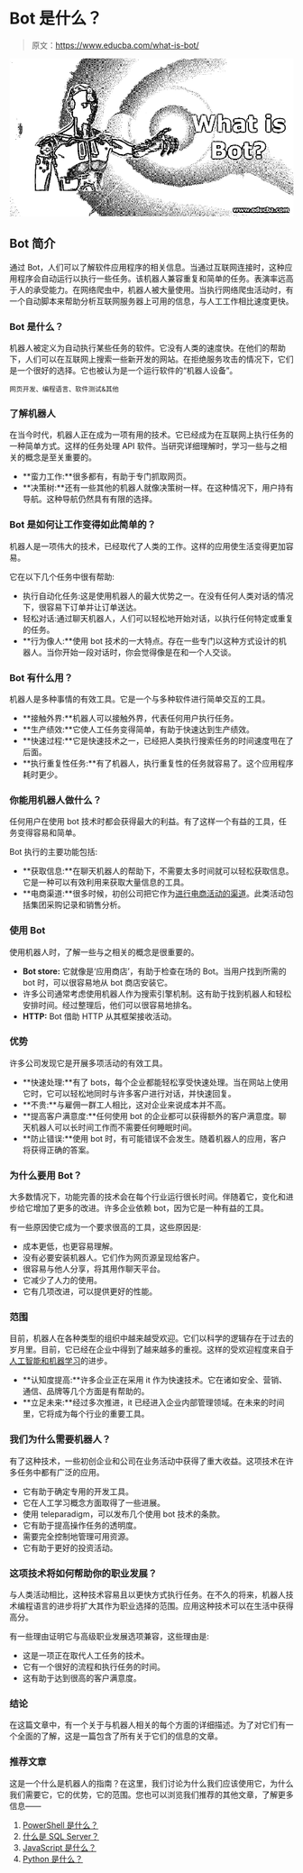 # Bot 是什么？

> 原文：<https://www.educba.com/what-is-bot/>

![What-is-Bot](img/65254ab96850e9179e44743e6870229c.png)



## Bot 简介

通过 Bot，人们可以了解软件应用程序的相关信息。当通过互联网连接时，这种应用程序会自动运行以执行一些任务。该机器人兼容重复和简单的任务。表演率远高于人的承受能力。在网络爬虫中，机器人被大量使用。当执行网络爬虫活动时，有一个自动脚本来帮助分析互联网服务器上可用的信息，与人工工作相比速度更快。

### Bot 是什么？

机器人被定义为自动执行某些任务的软件。它没有人类的速度快。在他们的帮助下，人们可以在互联网上搜索一些新开发的网站。在拒绝服务攻击的情况下，它们是一个很好的选择。它也被认为是一个运行软件的“机器人设备”。

<small>网页开发、编程语言、软件测试&其他</small>

### 了解机器人

在当今时代，机器人正在成为一项有用的技术。它已经成为在互联网上执行任务的一种简单方式。这样的任务处理 API 软件。当研究详细理解时，学习一些与之相关的概念是至关重要的。

*   **蛮力工作:**很多都有，有助于专门抓取网页。
*   **决策树:**还有一些其他的机器人就像决策树一样。在这种情况下，用户持有导航。这种导航仍然具有有限的选择。

### Bot 是如何让工作变得如此简单的？

机器人是一项伟大的技术，已经取代了人类的工作。这样的应用使生活变得更加容易。

它在以下几个任务中很有帮助:

*   执行自动化任务:这是使用机器人的最大优势之一。在没有任何人类对话的情况下，很容易下订单并让订单送达。
*   轻松对话:通过聊天机器人，人们可以轻松地开始对话，以执行任何特定或重复的任务。
*   **行为像人:**使用 bot 技术的一大特点。存在一些专门以这种方式设计的机器人。当你开始一段对话时，你会觉得像是在和一个人交谈。

### Bot 有什么用？

机器人是多种事情的有效工具。它是一个与多种软件进行简单交互的工具。

*   **接触外界:**机器人可以接触外界，代表任何用户执行任务。
*   **生产绩效:**它使人工任务变得简单，有助于快速达到生产绩效。
*   **快速过程:**它是快速技术之一，已经把人类执行搜索任务的时间速度甩在了后面。
*   **执行重复性任务:**有了机器人，执行重复性的任务就容易了。这个应用程序耗时更少。

### 你能用机器人做什么？

任何用户在使用 bot 技术时都会获得最大的利益。有了这样一个有益的工具，任务变得容易和简单。

Bot 执行的主要功能包括:

*   **获取信息:**在聊天机器人的帮助下，不需要太多时间就可以轻松获取信息。它是一种可以有效利用来获取大量信息的工具。
*   **电商渠道:**很多时候，初创公司把它作为[进行电商活动的渠道](https://www.educba.com/e-commerce-interview-questions/)。此类活动包括集团采购记录和销售分析。

### 使用 Bot

使用机器人时，了解一些与之相关的概念是很重要的。

*   **Bot store:** 它就像是‘应用商店’，有助于检查在场的 Bot。当用户找到所需的 bot 时，可以很容易地从 bot 商店安装它。
*   许多公司通常考虑使用机器人作为搜索引擎机制。这有助于找到机器人和轻松安排时间。经过整理后，他们可以很容易地排名。
*   **HTTP:** Bot 借助 HTTP 从其框架接收活动。

### 优势

许多公司发现它是开展多项活动的有效工具。

*   **快速处理:**有了 bots，每个企业都能轻松享受快速处理。当在网站上使用它时，它可以轻松地同时与许多客户进行对话，并快速回复。
*   **不贵:**与雇佣一群工人相比，这对企业来说成本并不高。
*   **提高客户满意度:**任何使用 bot 的企业都可以获得额外的客户满意度。聊天机器人可以长时间工作而不需要任何睡眠时间。
*   **防止错误:**使用 bot 时，有可能错误不会发生。随着机器人的应用，客户将获得正确的答案。

### 为什么要用 Bot？

大多数情况下，功能完善的技术会在每个行业运行很长时间。伴随着它，变化和进步给它增加了更多的改进。许多企业依赖 bot，因为它是一种有益的工具。

有一些原因使它成为一个要求很高的工具，这些原因是:

*   成本更低，也更容易理解。
*   没有必要安装机器人。它们作为网页源呈现给客户。
*   很容易与他人分享，将其用作聊天平台。
*   它减少了人力的使用。
*   它有几项改进，可以提供更好的性能。

### 范围

目前，机器人在各种类型的组织中越来越受欢迎。它们以科学的逻辑存在于过去的岁月里。目前，它已经在企业中得到了越来越多的重视。这样的受欢迎程度来自于[人工智能和机器学习](https://www.educba.com/machine-learning-vs-artificial-intelligence/)的进步。

*   **认知度提高:**许多企业正在采用 it 作为快速技术。它在诸如安全、营销、通信、品牌等几个方面是有帮助的。
*   **立足未来:**经过多次推进，it 已经进入企业内部管理领域。在未来的时间里，它将成为每个行业的重要工具。

### 我们为什么需要机器人？

有了这种技术，一些初创企业和公司在业务活动中获得了重大收益。这项技术在许多任务中都有广泛的应用。

*   它有助于确定专用的开发工具。
*   它在人工学习概念方面取得了一些进展。
*   使用 teleparadigm，可以发布几个使用 bot 技术的条款。
*   它有助于提高操作任务的透明度。
*   需要完全控制地管理可用资源。
*   它有助于更好的投资活动。

### 这项技术将如何帮助你的职业发展？

与人类活动相比，这种技术容易且以更快方式执行任务。在不久的将来，机器人技术编程语言的进步将扩大其作为职业选择的范围。应用这种技术可以在生活中获得高分。

有一些理由证明它与高级职业发展选项兼容，这些理由是:

*   这是一项正在取代人工任务的技术。
*   它有一个很好的流程和执行任务的时间。
*   这有助于达到很高的客户满意度。

### 结论

在这篇文章中，有一个关于与机器人相关的每个方面的详细描述。为了对它们有一个全面的了解，这是一篇包含了所有关于它们的信息的文章。

### 推荐文章

这是一个什么是机器人的指南？在这里，我们讨论为什么我们应该使用它，为什么我们需要它，它的优势，它的范围。您也可以浏览我们推荐的其他文章，了解更多信息——

1.  [PowerShell 是什么？](https://www.educba.com/what-is-powershell/)
2.  [什么是 SQL Server？](https://www.educba.com/what-is-sql-server/)
3.  [JavaScript 是什么？](https://www.educba.com/what-is-javascript/)
4.  [Python 是什么？](https://www.educba.com/what-is-python/)





